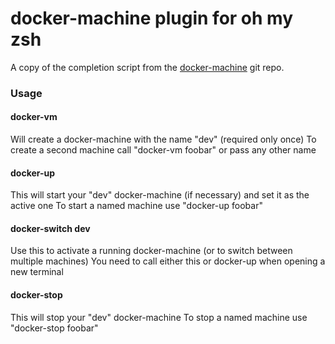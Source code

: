 # docker-machine plugin for oh my zsh

A copy of the completion script from the [docker-machine](https://github.com/docker/machine/blob/master/contrib/completion/zsh/_docker-machine) git repo.

### Usage

#### docker-vm
Will create a docker-machine with the name "dev" (required only once)
To create a second machine call "docker-vm foobar" or pass any other name

#### docker-up
This will start your "dev" docker-machine (if necessary) and set it as the active one
To start a named machine use "docker-up foobar"

#### docker-switch dev
Use this to activate a running docker-machine (or to switch between multiple machines)
You need to call either this or docker-up when opening a new terminal

#### docker-stop
This will stop your "dev" docker-machine
To stop a named machine use "docker-stop foobar"